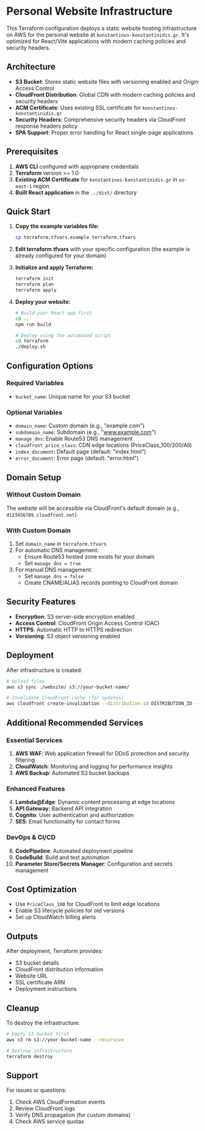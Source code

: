 # Personal Website Infrastructure

This Terraform configuration deploys a static website hosting infrastructure on AWS for the personal website at `konstantinos-konstantinidis.gr`. It's optimized for React/Vite applications with modern caching policies and security headers.

## Architecture

- **S3 Bucket**: Stores static website files with versioning enabled and Origin Access Control
- **CloudFront Distribution**: Global CDN with modern caching policies and security headers
- **ACM Certificate**: Uses existing SSL certificate for `konstantinos-konstantinidis.gr`
- **Security Headers**: Comprehensive security headers via CloudFront response headers policy
- **SPA Support**: Proper error handling for React single-page applications

## Prerequisites

1. **AWS CLI** configured with appropriate credentials
2. **Terraform** version >= 1.0
3. **Existing ACM Certificate** for `konstantinos-konstantinidis.gr` in `us-east-1` region
4. **Built React application** in the `../dist/` directory

## Quick Start

1. **Copy the example variables file:**

   ```bash
   cp terraform.tfvars.example terraform.tfvars
   ```

2. **Edit terraform.tfvars** with your specific configuration (the example is already configured for your domain)

3. **Initialize and apply Terraform:**

   ```bash
   terraform init
   terraform plan
   terraform apply
   ```

4. **Deploy your website:**

   ```bash
   # Build your React app first
   cd ..
   npm run build

   # Deploy using the automated script
   cd terraform
   ./deploy.sh
   ```

## Configuration Options

### Required Variables

- `bucket_name`: Unique name for your S3 bucket

### Optional Variables

- `domain_name`: Custom domain (e.g., "example.com")
- `subdomain_name`: Subdomain (e.g., "www.example.com")
- `manage_dns`: Enable Route53 DNS management
- `cloudfront_price_class`: CDN edge locations (PriceClass_100/200/All)
- `index_document`: Default page (default: "index.html")
- `error_document`: Error page (default: "error.html")

## Domain Setup

### Without Custom Domain

The website will be accessible via CloudFront's default domain (e.g., `d123456789.cloudfront.net`).

### With Custom Domain

1. Set `domain_name` in `terraform.tfvars`
2. For automatic DNS management:
   - Ensure Route53 hosted zone exists for your domain
   - Set `manage_dns = true`
3. For manual DNS management:
   - Set `manage_dns = false`
   - Create CNAME/ALIAS records pointing to CloudFront domain

## Security Features

- **Encryption**: S3 server-side encryption enabled
- **Access Control**: CloudFront Origin Access Control (OAC)
- **HTTPS**: Automatic HTTP to HTTPS redirection
- **Versioning**: S3 object versioning enabled

## Deployment

After infrastructure is created:

```bash
# Upload files
aws s3 sync ./website/ s3://your-bucket-name/

# Invalidate CloudFront cache (for updates)
aws cloudfront create-invalidation --distribution-id DISTRIBUTION_ID --paths "/*"
```

## Additional Recommended Services

### Essential Services

1. **AWS WAF**: Web application firewall for DDoS protection and security filtering
2. **CloudWatch**: Monitoring and logging for performance insights
3. **AWS Backup**: Automated S3 bucket backups

### Enhanced Features

4. **Lambda@Edge**: Dynamic content processing at edge locations
5. **API Gateway**: Backend API integration
6. **Cognito**: User authentication and authorization
7. **SES**: Email functionality for contact forms

### DevOps & CI/CD

8. **CodePipeline**: Automated deployment pipeline
9. **CodeBuild**: Build and test automation
10. **Parameter Store/Secrets Manager**: Configuration and secrets management

## Cost Optimization

- Use `PriceClass_100` for CloudFront to limit edge locations
- Enable S3 lifecycle policies for old versions
- Set up CloudWatch billing alerts

## Outputs

After deployment, Terraform provides:

- S3 bucket details
- CloudFront distribution information
- Website URL
- SSL certificate ARN
- Deployment instructions

## Cleanup

To destroy the infrastructure:

```bash
# Empty S3 bucket first
aws s3 rm s3://your-bucket-name --recursive

# Destroy infrastructure
terraform destroy
```

## Support

For issues or questions:

1. Check AWS CloudFormation events
2. Review CloudFront logs
3. Verify DNS propagation (for custom domains)
4. Check AWS service quotas

